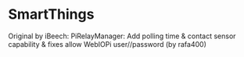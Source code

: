# SmartThings
Original by iBeech: 
PiRelayManager: Add polling time & contact sensor capability & fixes allow WebIOPi user//password (by rafa400)
